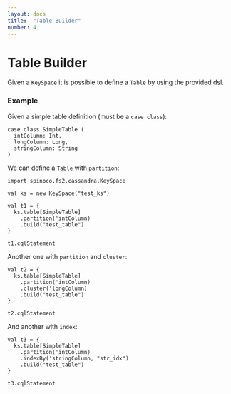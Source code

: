 ```yaml
---
layout: docs
title:  "Table Builder"
number: 4
---
```


# Table Builder

Given a `KeySpace` it is possible to define a `Table` by using the provided dsl.

### Example

Given a simple table definition (must be a `case class`):

```tut:book:silent
case class SimpleTable (
  intColumn: Int,
  longColumn: Long,
  stringColumn: String
)
```

We can define a `Table` with `partition`:

```tut:book:silent
import spinoco.fs2.cassandra.KeySpace

val ks = new KeySpace("test_ks")

val t1 = {
  ks.table[SimpleTable]
    .partition('intColumn)
    .build("test_table")
}
```

```tut:book
t1.cqlStatement
```

Another one with `partition` and `cluster`:

```tut:book:silent
val t2 = {
  ks.table[SimpleTable]
    .partition('intColumn)
    .cluster('longColumn)
    .build("test_table")
}
```

```tut:book
t2.cqlStatement
```

And another with `index`:

```tut:book:silent
val t3 = {
  ks.table[SimpleTable]
    .partition('intColumn)
    .indexBy('stringColumn, "str_idx")
    .build("test_table")
}
```

```tut:book
t3.cqlStatement
```
